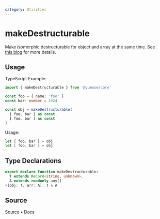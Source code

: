```yaml
---
category: Utilities
---
```


# makeDestructurable

Make isomorphic destructurable for object and array at the same time. See [this blog](https://antfu.me/posts/destructuring-with-object-or-array/) for more details.

## Usage

TypeScript Example:

```ts
import { makeDestructurable } from '@vueuse/core'

const foo = { name: 'foo' }
const bar: number = 1024

const obj = makeDestructurable(
  { foo, bar } as const,
  [ foo, bar ] as const
)
```

Usage:

```ts
let { foo, bar } = obj
let [ foo, bar ] = obj
```


<!--FOOTER_STARTS-->
## Type Declarations

```typescript
export declare function makeDestructurable<
  T extends Record<string, unknown>,
  A extends readonly any[]
>(obj: T, arr: A): T & A
```

## Source

[Source](https://github.com/vueuse/vueuse/blob/master/packages/shared/makeDestructurable/index.ts) • [Docs](https://github.com/vueuse/vueuse/blob/master/packages/shared/makeDestructurable/index.md)


<!--FOOTER_ENDS-->
